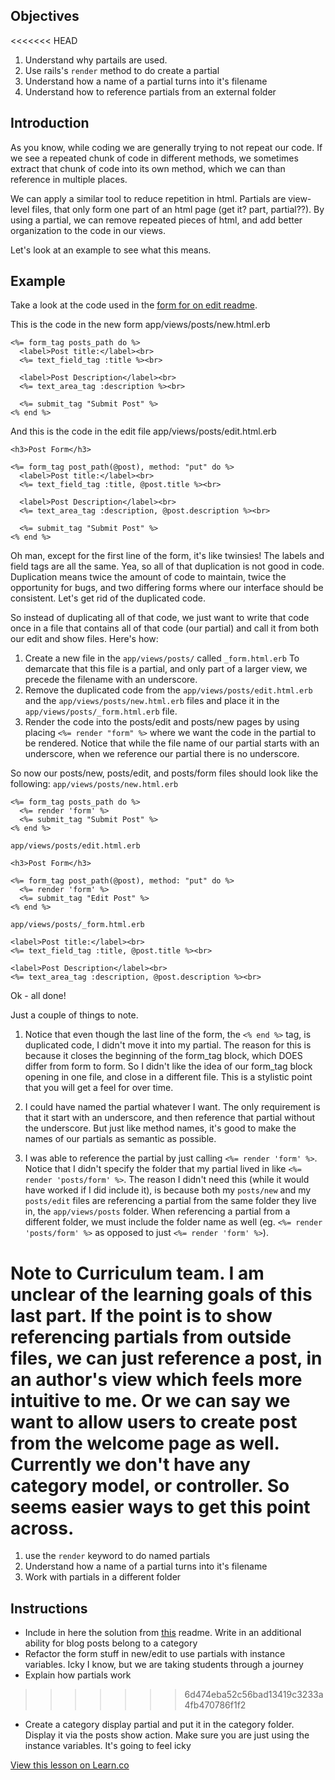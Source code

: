 ## Objectives
<<<<<<< HEAD
1. Understand why partails are used.
2. Use rails's `render` method to do create a partial
3. Understand how a name of a partial turns into it's filename
4. Understand how to reference partials from an external folder

## Introduction

As you know, while coding we are generally trying to not repeat our code.  If we see a repeated chunk of code in different methods, we sometimes extract that chunk of code into its own method, which we can than reference in multiple places.

We can apply a similar tool to reduce repetition in html.  Partials are view-level files, that only form one part of an html page (get it? part, partial??).  By using a partial, we can remove repeated pieces of html, and add better organization to the code in our views.  

Let's look at an example to see what this means.

## Example

Take a look at the code used in the [form for on edit readme](https://github.com/learn-co-curriculum/rails-form_for-on-edit-readme).  

This is the code in the new form app/views/posts/new.html.erb
```
<%= form_tag posts_path do %>
  <label>Post title:</label><br>
  <%= text_field_tag :title %><br>

  <label>Post Description</label><br>
  <%= text_area_tag :description %><br>

  <%= submit_tag "Submit Post" %>
<% end %>
```
And this is the code in the edit file app/views/posts/edit.html.erb

```erb
<h3>Post Form</h3>

<%= form_tag post_path(@post), method: "put" do %>
  <label>Post title:</label><br>
  <%= text_field_tag :title, @post.title %><br>

  <label>Post Description</label><br>
  <%= text_area_tag :description, @post.description %><br>

  <%= submit_tag "Submit Post" %>
<% end %>
```
Oh man, except for the first line of the form, it's like twinsies!  The labels and field tags are all the same.  Yea, so all of that duplication is not good in code.  Duplication means twice the amount of code to maintain, twice the opportunity for bugs, and two differing forms where our interface should be consistent.  Let's get rid of the duplicated code.

So instead of duplicating all of that code, we just want to write that code once in a file that contains all of that code (our partial) and call it from both our edit and show files. Here's how:

1. Create a new file in the `app/views/posts/` called `_form.html.erb`
To demarcate that this file is a partial, and only part of a larger view, we precede the filename with an underscore.
2. Remove the duplicated code from the `app/views/posts/edit.html.erb` and the `app/views/posts/new.html.erb` files and place it in the `app/views/posts/_form.html.erb` file.
3. Render the code into the posts/edit and posts/new pages by using placing `<%= render "form" %>` where we want the code in the partial to be rendered.  Notice that while the file name of our partial starts with an underscore, when we reference our partial there is no underscore.  

So now our posts/new, posts/edit, and posts/form files should look like the following:
`app/views/posts/new.html.erb`
```
<%= form_tag posts_path do %>
  <%= render 'form' %>
  <%= submit_tag "Submit Post" %>
<% end %>
```

`app/views/posts/edit.html.erb`
```
<h3>Post Form</h3>

<%= form_tag post_path(@post), method: "put" do %>
  <%= render 'form' %>
  <%= submit_tag "Edit Post" %>
<% end %>
```


`app/views/posts/_form.html.erb`
```
<label>Post title:</label><br>
<%= text_field_tag :title, @post.title %><br>

<label>Post Description</label><br>
<%= text_area_tag :description, @post.description %><br>
```

Ok - all done!

Just a couple of things to note.
1. Notice that even though the last line of the form, the `<% end %>` tag, is duplicated code, I didn't move it into my partial.  The reason for this is because it closes the beginning of the form_tag block, which DOES differ from form to form.  So I didn't like the idea of our form_tag block opening in one file, and close in a different file.  This is a stylistic point that you will get a feel for over time.

2. I could have named the partial whatever I want.  The only requirement is that it start with an underscore, and then reference that partial without the underscore.  But just like method names, it's good to make the names of our partials as semantic as possible.

3. I was able to reference the partial by just calling `<%= render 'form' %>`.  Notice that I didn't specify the folder that my partial lived in like `<%= render 'posts/form' %>`.  The reason I didn't need this (while it would have worked if I did include it), is because both my `posts/new` and my `posts/edit` files are referencing a partial from the same folder they live in, the `app/views/posts` folder.  When referencing a partial from a different folder, we must include the folder name as well (eg. `<%= render 'posts/form' %>` as opposed to just `<%= render 'form' %>`).


Note to Curriculum team.  I am unclear of the learning goals of this last part.  If the point is to show referencing partials from outside files, we can just reference a post, in an author's view which feels more intuitive to me.  Or we can say we want to allow users to create post from the welcome page as well.  Currently we don't have any category model, or controller.  So seems easier ways to get this point across.
=======

1. use the `render` keyword to do named partials
2. Understand how a name of a partial turns into it's filename
3. Work with partials in a different folder

## Instructions

 * Include in here the solution from [this](https://github.com/learn-co-curriculum/rails-form_for-on-edit-readme) readme. Write in an additional ability for blog posts belong to a category
 * Refactor the form stuff in new/edit to use partials with instance variables. Icky I know, but we are taking students through a journey
 * Explain how partials work
>>>>>>> 6d474eba52c56bad13419c3233a4fb470786f1f2
 * Create a category display partial and put it in the category folder. Display it via the posts show action. Make sure you are just using the instance variables. It's going to feel icky

<a href='https://learn.co/lessons/simple-partials-reading' data-visibility='hidden'>View this lesson on Learn.co</a>
